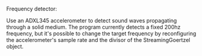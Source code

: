 Frequency detector:

Use an ADXL345 accelerometer to detect sound waves propagating
through a solid medium.  The program currently detects a fixed
200hz frequency, but it's possible to change the target frequency
by reconfiguring the accelerometer's sample rate and the
divisor of the StreamingGoertzel object.



